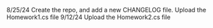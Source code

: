 8/25/24 
Create the repo, and add a new CHANGELOG file.
Upload the Homework1.cs file
9/12/24
Upload the Homework2.cs file
